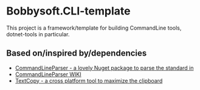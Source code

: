 # Bobbysoft.CLI-template

This project is a framework/template for building CommandLine tools, dotnet-tools in particular.

## Based on/inspired by/dependencies

- [CommandLineParser - a lovely Nuget package to parse the standard in](https://github.com/commandlineparser/commandline)
- [CommandLineParser WIKI](https://github.com/commandlineparser/commandline/wiki)
- [TextCopy - a cross platform tool to maximize the clipboard](https://github.com/CopyText/TextCopy)
